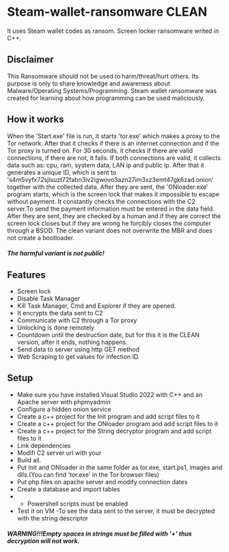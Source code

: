 # Steam-wallet-ransomware CLEAN
 It uses Steam wallet codes as ransom. Screen locker ransomware writed in C++.
 
## Disclaimer
This Ransomware should not be used to harm/threat/hurt others.
Its purpose is only to share knowledge and awareness about Malware/Operating Systems/Programming.
Steam wallet ransomware was created for learning about how programming can be used maliciously.

## How it works
When the 'Start.exe' file is run, it starts 'tor.exe' which makes a proxy to the Tor network. After that it checks if there is an internet connection and if the Tor proxy is turned on.
For 30 seconds, it checks if there are valid connections, if there are not, it fails.
If both connections are valid, it collects data such as: cpu, ram, system data, LAN ip and public ip. After that it generates a unique ID, which is sent to 's4m5vyfx72sjlsuzt72fabn3iv2igwovo3azn27im3xz3emt47gk6zad.onion' together with the collected data.
After they are sent, the 'ONloader.exe' program starts, which is the screen lock that makes it impossible to escape without payment.
It constantly checks the connections with the C2 server.To send the payment information must be entered in the data field. After they are sent, they are checked by a human and if they are correct the screen lock closes but if they are wrong he forcibly closes the computer through a BSOD.
The clean variant does not overwrite the MBR and does not create a bootloader.
##### The harmful variant is not public!

## Features
- Screen lock
- Disable Task Manager
- Kill Task Manager, Cmd and Explorer if they are opened.
- It encrypts the data sent to C2
- Communicate with C2 through a Tor proxy
- Unlocking is done remotely
- Countdown until the destruction date, but for this it is the CLEAN version, after it ends, nothing happens.
- Send data to server using http GET method
- Web Scraping to get values ​​for infection ID.

## Setup

- Make sure you have installed Visual Studio 2022 with C++ and an Apache server with phpmyadmin
- Configure a hidden onion service
- Create a c++ project for the Init program and add script files to it
- Create a c++ project for the ONloader program and add script files to it
- Create a c++ project for the String decryptor program and add script files to it
- Link dependencies
- Modifi C2 server url with your
- Build all.
- Put Init and ONloader in the same folder as tor.exe, start.ps1, images and dlls.(You can find 'tor.exe' in the Tor browser files)
- Put php files on apache server and modify connection dates
- Create a database and import tables
- * Powershell scripts must be enabled
- Test it on VM
-To see the data sent to the server, it must be decrypted with the string descriptor
##### WARNING!!!Empty spaces in strings must be filled with '+' thus decryption will not work.
